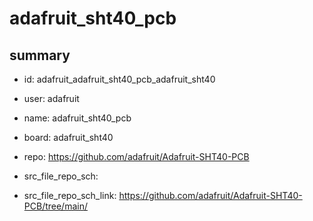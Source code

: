 # adafruit_sht40_pcb
 
## summary 
* id: adafruit_adafruit_sht40_pcb_adafruit_sht40
* user: adafruit
* name: adafruit_sht40_pcb
* board: adafruit_sht40
* repo: https://github.com/adafruit/Adafruit-SHT40-PCB



* src_file_repo_sch: 
* src_file_repo_sch_link: https://github.com/adafruit/Adafruit-SHT40-PCB/tree/main/




